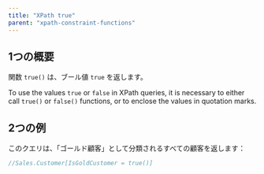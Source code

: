 ```yaml
---
title: "XPath true"
parent: "xpath-constraint-functions"
---
```


## 1つの概要

関数 `true()` は、ブール値 `true` を返します。

To use the values `true` or `false` in XPath queries, it is necessary to either call `true()` or `false()` functions, or to enclose the values in quotation marks.

## 2つの例

このクエリは、「ゴールド顧客」として分類されるすべての顧客を返します：

```java
//Sales.Customer[IsGoldCustomer = true()]
```

